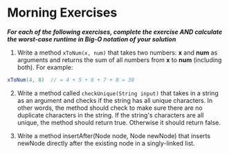 # Morning Exercises

***For each of the following exercises, complete the exercise AND calculate the worst-case runtime in Big-O notation of your solution***

1. Write a method `xToNum(x, num)` that takes two numbers: **x** and **num** as arguments and returns the sum of all numbers from **x** to **num** (including both). For example:

```java
xToNum(4, 8)  // = 4 + 5 + 6 + 7 + 8 = 30
```

2. Write a method called `checkUnique(String input)` that takes in a string as an argument and checks if the string has all unique characters. In other words, the method should check to make sure there are no duplicate characters in the string. If the string's characters are all unique, the method should return true. Otherwise it should return false.

3. Write a method insertAfter(Node node, Node newNode) that inserts newNode directly after the existing node in a singly-linked list.